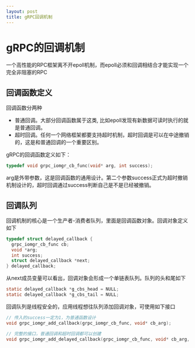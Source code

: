 ```yaml
---
layout: post
title: gRPC回调机制
---
```


# gRPC的回调机制

一个高性能的RPC框架离不开epoll机制，而epoll必须和回调相结合才能实现一个完全非阻塞的RPC

## 回调函数定义

回调函数分两种

* 普通回调。大部分回调函数属于这类, 比如epoll发现有新数据可读时执行的就是普通回调。
* 超时回调。任何一个网络框架都要支持超时机制，超时回调是可以在中途撤销的，这是和普通回调的一个重要区别。

gRPC的回调函数定义如下：

``` c
typedef void grpc_iomgr_cb_func(void* arg, int success);
```
arg是外带参数，这是回调函数的通用设计。第二个参数success正式为超时撤销机制设计的，超时回调通过success判断自己是不是已经被撤销。

## 回调队列

回调机制的核心是一个生产者-消费者队列，里面是回调函数对象。回调对象定义如下

```c
typedef struct delayed_callback {
  grpc_iomgr_cb_func cb;
  void *arg;
  int success;
  struct delayed_callback *next;
} delayed_callback;
```

从next成员变量可以看出，回调对象会形成一个单链表队列。队列的头和尾如下

```c
static delayed_callback *g_cbs_head = NULL;
static delayed_callback *g_cbs_tail = NULL;
```

回调队列是线程安全的，应用线程想往队列添加回调对象，可使用如下接口

```c
// 传入的success一定为1，为普通函数设计
void grpc_iomgr_add_callback(grpc_iomgr_cb_func, void* cb_arg);

// 完整的接口，普通回调和超时回调都可以创建
void grpc_iomgr_add_delayed_callback(grpc_iomgr_cb_func, void* cb_arg, int success);
```

